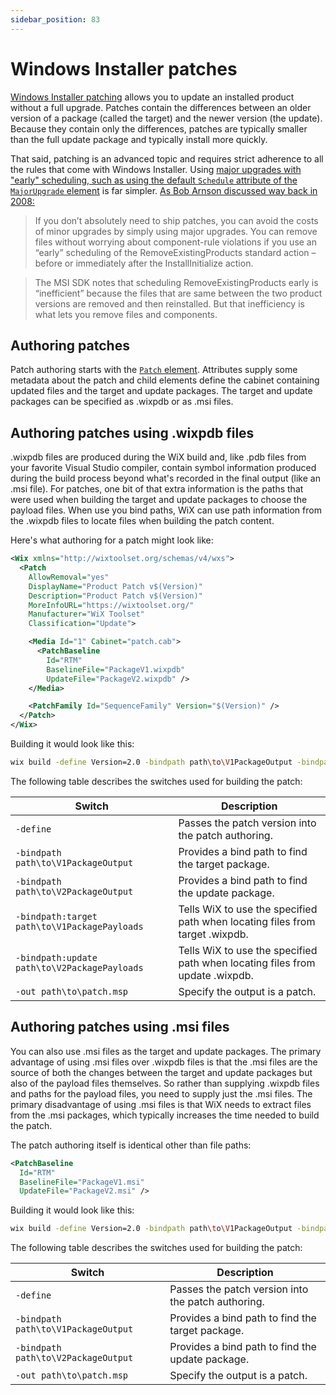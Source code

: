 ```yaml
---
sidebar_position: 83
---
```


# Windows Installer patches

[Windows Installer patching](https://learn.microsoft.com/en-us/windows/win32/msi/patching) allows you to update an installed product without a full upgrade. Patches contain the differences between an older version of a package (called the target) and the newer version (the update). Because they contain only the differences, patches are typically smaller than the full update package and typically install more quickly.

That said, patching is an advanced topic and requires strict adherence to all the rules that come with Windows Installer. Using [major upgrades with "early" scheduling, such as using the default `Schedule` attribute of the `MajorUpgrade` element](./schema/wxs/majorupgrade.md) is far simpler. [As Bob Arnson discussed way back in 2008:](https://www.joyofsetup.com/2008/12/30/paying-for-upgrades/)

> If you don’t absolutely need to ship patches, you can avoid the costs of minor upgrades by simply using major upgrades. You can remove files without worrying about component-rule violations if you use an “early” scheduling of the RemoveExistingProducts standard action – before or immediately after the InstallInitialize action.

> The MSI SDK notes that scheduling RemoveExistingProducts early is “inefficient” because the files that are same between the two product versions are removed and then reinstalled. But that inefficiency is what lets you remove files and components.


## Authoring patches

Patch authoring starts with the [`Patch` element](./schema/wxs/patch.md). Attributes supply some metadata about the patch and child elements define the cabinet containing updated files and the target and update packages. The target and update packages can be specified as .wixpdb or as .msi files.


## Authoring patches using .wixpdb files

.wixpdb files are produced during the WiX build and, like .pdb files from your favorite Visual Studio compiler, contain symbol information produced during the build process beyond what's recorded in the final output (like an .msi file). For patches, one bit of that extra information is the paths that were used when building the target and update packages to choose the payload files. When use you bind paths, WiX can use path information from the .wixpdb files to locate files when building the patch content.

Here's what authoring for a patch might look like:

```xml
<Wix xmlns="http://wixtoolset.org/schemas/v4/wxs">
  <Patch
    AllowRemoval="yes"
    DisplayName="Product Patch v$(Version)"
    Description="Product Patch v$(Version)"
    MoreInfoURL="https://wixtoolset.org/"
    Manufacturer="WiX Toolset"
    Classification="Update">

    <Media Id="1" Cabinet="patch.cab">
      <PatchBaseline
        Id="RTM"
        BaselineFile="PackageV1.wixpdb"
        UpdateFile="PackageV2.wixpdb" />
    </Media>

    <PatchFamily Id="SequenceFamily" Version="$(Version)" />
  </Patch>
</Wix>
```

Building it would look like this:

```sh
wix build -define Version=2.0 -bindpath path\to\V1PackageOutput -bindpath path\to\V2PackageOutput -bindpath:target path\to\V1PackagePayloads -bindpath:update path\to\V2PackagePayloads -out path\to\patch.msp Patch.wxs
```

The following table describes the switches used for building the patch:

| Switch | Description |
| ------ | ----------- |
| `-define` | Passes the patch version into the patch authoring. |
| `-bindpath path\to\V1PackageOutput` | Provides a bind path to find the target package. |
| `-bindpath path\to\V2PackageOutput` | Provides a bind path to find the update package. |
| `-bindpath:target path\to\V1PackagePayloads` | Tells WiX to use the specified path when locating files from target .wixpdb. |
| `-bindpath:update path\to\V2PackagePayloads` | Tells WiX to use the specified path when locating files from update .wixpdb. |
| `-out path\to\patch.msp` | Specify the output is a patch. |


## Authoring patches using .msi files

You can also use .msi files as the target and update packages. The primary advantage of using .msi files over .wixpdb files is that the .msi files are the source of both the changes between the target and update packages but also of the payload files themselves. So rather than supplying .wixpdb files and paths for the payload files, you need to supply just the .msi files. The primary disadvantage of using .msi files is that WiX needs to extract files from the .msi packages, which typically increases the time needed to build the patch.

The patch authoring itself is identical other than file paths:

```xml
<PatchBaseline
  Id="RTM"
  BaselineFile="PackageV1.msi"
  UpdateFile="PackageV2.msi" />
```

Building it would look like this:

```sh
wix build -define Version=2.0 -bindpath path\to\V1PackageOutput -bindpath path\to\V2PackageOutput  -out PatchV1V2.msp Patch.wxs
```

The following table describes the switches used for building the patch:

| Switch | Description |
| ------ | ----------- |
| `-define` | Passes the patch version into the patch authoring. |
| `-bindpath path\to\V1PackageOutput` | Provides a bind path to find the target package. |
| `-bindpath path\to\V2PackageOutput` | Provides a bind path to find the update package. |
| `-out path\to\patch.msp` | Specify the output is a patch. |

